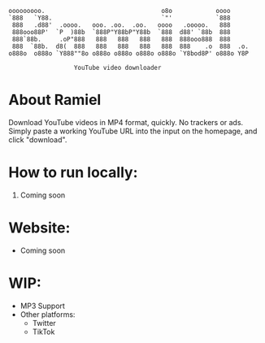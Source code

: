     ooooooooo.                                o8o            oooo      
    `888   `Y88.                              `"'            `888      
     888   .d88'  .oooo.   ooo. .oo.  .oo.   oooo   .ooooo.   888      
     888ooo88P'  `P  )88b  `888P"Y88bP"Y88b  `888  d88' `88b  888      
     888`88b.     .oP"888   888   888   888   888  888ooo888  888      
     888  `88b.  d8(  888   888   888   888   888  888    .o  888  .o. 
    o888o  o888o `Y888""8o o888o o888o o888o o888o `Y8bod8P' o888o Y8P

                      YouTube video downloader
# About Ramiel
Download YouTube videos in MP4 format, quickly. No trackers or ads.
Simply paste a working YouTube URL into the input on the homepage, and click "download".

# How to run locally:
1. Coming soon

# Website:
- Coming soon

# WIP:
- MP3 Support
- Other platforms:
    - Twitter
    - TikTok